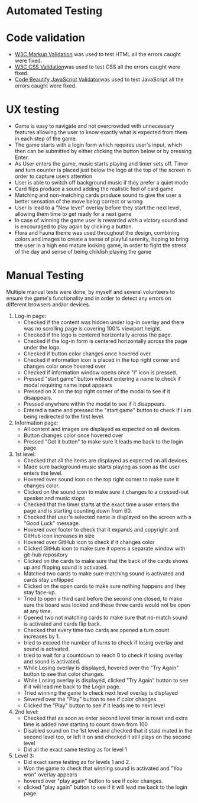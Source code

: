 # Automated Testing

<h1>Code validation</h1>

<ul>
    <li><a href="https://validator.w3.org/" target="blank">W3C Markup Validation</a> was used to test HTML all the errors caught were fixed.</li>
    <li><a href="https://validator.w3.org/" target="blank">W3C CSS Validation</a>was used to test CSS all the errors caught were fixed.</li>
    <li><a href="https://validator.w3.org/" target="blank">Code Beautify JavaScript Validator</a>was used to test JavaScript all the errors caught were fixed.</li>
</ul>

# UX testing

<ul>
    <li>Game is easy to navigate and not overcrowded with unnecessary features allowing the user to know exactly what is expected from them in each step of the game.</li>
    <li>The game starts with a login form which requires user's input, which then can be submitted by either clicking the button below or by pressing Enter.</li>
    <li>As User enters the game, music starts playing and timer sets off. Timer and turn counter is placed just below the logo at the top of the screen in order to capture users attention</li>
    <li>User is able to switch off background music if they prefer a quiet mode</li>
    <li>Card flips produce a sound adding the realistic feel of card game</li>
    <li>Matching and non-matching cards produce sound to give the user a better sensation of the move being correct or wrong</li>
    <li>User is lead to a "New level" overlay before they start the next level, allowing them time to get ready for a next game</li>
    <li>In case of winning the game user is rewarded with a victory sound and is encouraged to play again by clicking a button.</li>
    <li>Flora and Fauna theme was used throughout the design, combining colors and images to create a sense of playful serenity, hoping to bring the user in a high end mature looking game, in order to fight the stress of the day and sense of being childish playing the game</li>
</ul>

# Manual Testing

Multiple manual tests were done, by myself and several volunteers to ensure the game's functionality and in order to detect any errors on different browsers and/or devices.

<ol>
    <li>Log-in page:
        <ul>
            <li>Checked if the content was hidden under log-in overlay and there was no scrolling page is covering 100% viewport height.</li>
            <li>Checked if the logo is centered horizontally across the page.</li>
            <li>Checked if the log-in form is centered horizontally across the page under the logo.</li>
            <li>Checked if button color changes once hovered over.</li>
            <li>Checked if information icon is placed in the top right corner and changes color once hovered over</li>
            <li>Checked if information window opens once "i" icon is pressed.</li>
            <li>Pressed "start game" button without entering a name to check if modal requiring name input appears</li>
            <li>Pressed on X on the top right corner of the modal to see if it disappears.</li>
            <li>Pressed anywhere within the modal to see if it disappears.</li>
            <li>Entered a name and pressed the "start game" button to check if I am being redirected to the first level.</li>
        </ul>
    </li>
    <li>Information page:
        <ul>
            <li>All content and images are displayed as expected on all devices.</li>
            <li>Button changes color once hovered over</li>
            <li>Pressed "Got it button" to make sure it leads me back to the login page.</li>
        </ul>
    </li>
    <li>1st level:
        <ul>
            <li>Checked that all the items are displayed as expected on all devices.</li>
            <li>Made sure background music starts playing as soon as the user enters the level.</li>
            <li>Hovered over sound icon on the top right corner to make sure it changes color.</li>
             <li>Clicked on the sound icon to make sure it changes to a crossed-out speaker and music stops</li>
            <li>Checked that the timer starts at the exact time a user enters the page and is starting counting down from 60.</li>
            <li>Checked that user's selected name is displayed on the screen with a "Good Luck" message.</li>
            <li>Hovered over footer to check that it expands and copyright and GitHub icon increases in size</li>
            <li>Hovered over GitHub icon to check if it changes color</li>
            <li>Clicked GitHub icon to make sure it opens a separate window with git-hub repository</li>
             <li>Clicked on the cards to make sure that the back of the cards shows up and flipping sound is activated.</li>
            <li>Matched two cards to make sure matching sound is activated and cards stay unflipped</li>
            <li>Clicked on the open cards to make sure nothing happens and they stay face-up.</li>
            <li>Tried to open a third card before the second one closed, to make sure the board was locked and these three cards would not be open at any time.</li>
            <li>Opened two not matching cards to make sure that no-match sound is activated and cards flip back.</li>
            <li>Checked that every time two cards are opened a turn count increases by 1.</li>
            <li>tried to exceed the number of turns to check if losing overlay and sound is activated.</li>
            <li>tried to wait for a countdown to reach 0 to check if losing overlay and sound is activated.</li>
            <li>While Losing overlay is displayed, hovered over the "Try Again" button to see that color changes.</li>
            <li>While Losing overlay is displayed, clicked "Try Again" button to see if it will lead me back to the Login page.</li>
            <li>Tried winning the game to check next level overlay is displayed</li>
            <li>Severed over the "Play" button to see if color changes</li>
            <li>Clicked the "Play" button to see if it leads me to next level</li>
        </ul>
    </li>
    <li>2nd level:
        <ul>
            <li>Checked that as soon as enter second level timer is reset and extra time is added now starting to count down from 100</li>
            <li>Disabled sound on the 1st level and checked that it staid muted in the second level too, or left it on and checked it still plays on the second level</li>
            <li>Did all the exact same testing as for level 1</li>
        </ul>
    </li>
    <li>Level 3:
        <ul>
            <li>Did exact same testing as for levels 1 and 2.</li>
            <li>Won the game to check that winning sound is activated and "You won" overlay appears</li>
            <li>hovered over "play again" button to see if color changes.</li>
            <li>clicked "play again" button to see if it will lead me back to the login page.</li>
        </ul>
    </li>
</ol>





 












 

   








